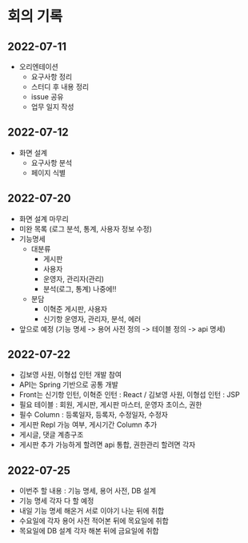 # 회의 기록

## 2022-07-11
- 오리엔테이션
  - 요구사항 정리
  - 스터디 후 내용 정리
  - issue 공유
  - 업무 일지 작성

## 2022-07-12
- 화면 설계
  - 요구사항 분석
  - 페이지 식별

## 2022-07-20
- 화면 설계 마무리
- 미완 목록 (로그 분석, 통계, 사용자 정보 수정)
- 기능명세
  - 대분류
    - 게시판
    - 사용자
    - 운영자, 관리자(관리)
    - 분석(로그, 통계) 나중에!!
  - 분담
    - 이혁준 게시판, 사용자
    - 신기항 운영자, 관리자, 분석, 에러
- 앞으로 예정 (기능 명세 -> 용어 사전 정의 -> 테이블 정의 -> api 명세)

## 2022-07-22
- 김보영 사원, 이형섭 인턴 개발 참여
- API는 Spring 기반으로 공통 개발
- Front는 신기항 인턴, 이혁준 인턴 : React / 김보영 사원, 이형섭 인턴 : JSP
- 필요 테이블 : 회원, 게시판, 게시판 마스터, 운영자 초이스, 권한
- 필수 Column : 등록일자, 등록자, 수정일자, 수정자
- 게시판 Repl 가능 여부, 게시기간 Column 추가
- 게시글, 댓글 계층구조
- 게시판 추가 가능하게 할려면 api 통합, 권한관리 할려면 각자

## 2022-07-25
- 이번주 할 내용 : 기능 명세, 용어 사전, DB 설계
- 기능 명세 각자 다 할 예정
- 내일 기능 명세 해온거 서로 이야기 나눈 뒤에 취합
- 수요일에 각자 용어 사전 적어본 뒤에 목요일에 취합
- 목요일에 DB 설계 각자 해본 뒤에 금요일에 취합